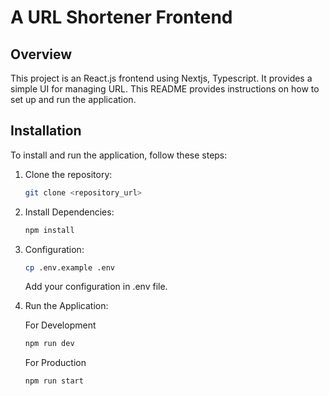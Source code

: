 # A URL Shortener Frontend

## Overview

This project is an React.js frontend using Nextjs, Typescript. It provides a simple UI for managing URL. This README provides instructions on how to set up and run the application.

## Installation

To install and run the application, follow these steps:

1.  Clone the repository:

    ```bash
    git clone <repository_url>
    ```

2.  Install Dependencies:

    ```bash
    npm install
    ```

3.  Configuration:

    ```bash
    cp .env.example .env
    ```

    Add your configuration in .env file.

4.  Run the Application:

    For Development

    ```bash
    npm run dev
    ```

    For Production

    ```bash
    npm run start
    ```
